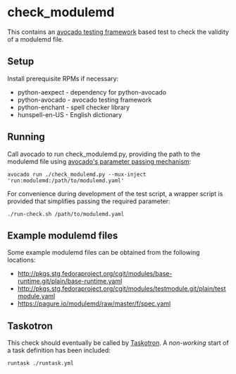 # check_modulemd

This contains an [avocado testing framework](http://avocado-framework.github.io/)
based test to check the validity of a modulemd file.

## Setup

Install prerequisite RPMs if necessary:
* python-aexpect - dependency for python-avocado
* python-avocado - avocado testing framework
* python-enchant - spell checker library
* hunspell-en-US - English dictionary

## Running

Call avocado to run check_modulemd.py, providing the path to the modulemd file using
[avocado's parameter passing mechanism](http://avocado-framework.readthedocs.io/en/latest/WritingTests.html#accessing-test-parameters):

    avocado run ./check_modulemd.py --mux-inject 'run:modulemd:/path/to/modulemd.yaml'

For convenience during development of the test script, a wrapper script is
provided that simplifies passing the required parameter:

    ./run-check.sh /path/to/modulemd.yaml

## Example modulemd files

Some example modulemd files can be obtained from the following locations:

* http://pkgs.stg.fedoraproject.org/cgit/modules/base-runtime.git/plain/base-runtime.yaml
* http://pkgs.stg.fedoraproject.org/cgit/modules/testmodule.git/plain/testmodule.yaml
* https://pagure.io/modulemd/raw/master/f/spec.yaml

## Taskotron

This check should eventually be called by [Taskotron](https://fedoraproject.org/wiki/Taskotron). A *non-working* start of a task definition has been included:

    runtask ./runtask.yml
